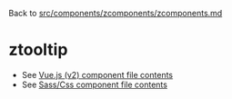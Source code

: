 Back to [src/components/zcomponents/zcomponents.md](../../zcomponents.md)

# ztooltip

 - See [Vue.js (v2) component file contents](./ztooltip.vue)
 - See [Sass/Css component file contents](./ztooltip.scss)
